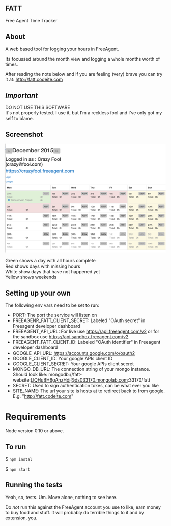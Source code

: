 FATT
----

Free Agent Time Tracker

## About

A web based tool for logging your hours in FreeAgent.

Its focussed around the month view and logging a whole months worth of
times.

After reading the note below and if you are feeling (very) brave you can try it at: http://fatt.codeite.com  

## *Important*
DO NOT USE THIS SOFTWARE  
It's not properly tested. I use it, but I'm a reckless fool and I've only got my self to blame.

## Screenshot
![alt text](https://raw.githubusercontent.com/codeite/images/master/fatt.png)

Green shows a day with all hours complete   
Red shows days with missing hours   
White show days that have not happened yet   
Yellow shows weekends   

## Setting up your own

The following env vars need to be set to run:

* PORT: The port the service will listen on
* FREEAGENR_FATT_CLIENT_SECRET: Labeled "OAuth secret" in Freeagent developer dashboard
* FREEAGENT_API_URL: For live use https://api.freeagent.com/v2 or for the sandbox use https://api.sandbox.freeagent.com/v2
* FREEAGENT_FATT_CLIENT_ID: Labeled "OAuth identifier" in Freeagent developer dashboard
* GOOGLE_API_URL: https://accounts.google.com/o/oauth2
* GOOGLE_CLIENT_ID: Your google APIs client ID
* GOOGLE_CLIENT_SECRET: Your google APIs client secret
* MONGO_DB_URL: The connection string of your mongo instance. Should look like: mongodb://fatt-website:LlQHuBH6gAnzHdj@ds033170.mongolab.com:33170/fatt
* SECRET: Used to sign authentication tokes, can be what ever you like
* SITE_NAME: The url your site is hosts at to redirect back to from google. E.g. "http://fatt.codeite.com"

# Requirements

Node version 0.10 or above.

## To run

$ `npm instal`

$ `npm start`

## Running the tests

Yeah, so, tests. Um. Move alone, nothing to see here.

Do *not* run this against the FreeAgent account you use to like, earn money to buy food and stuff. It will probably do terrible things to it and by extension, you.
